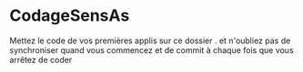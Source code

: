 CodageSensAs
============

Mettez le code de vos premières applis sur ce dossier . et n'oubliez pas de synchroniser quand vous commencez et de commit à chaque fois que vous arrêtez de coder

